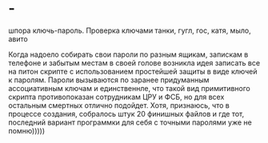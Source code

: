 # -
шпора ключь-пароль. Проверка ключами танки, гугл, гос, катя, мыло, авито

Когда надоело собирать свои пароли по разным ящикам, запискам в телефоне и забытым местам  в своей голове возникла
идея записать все на питон скрипте с использованием простейшей защиты в виде ключей к паролям.
Пароли вызываются по заранее придуманным ассоциативным ключам и единственнле, что 
такой вид примитивного скрипта противопоказан сотрудникам ЦРУ и ФСБ,
но для всех остальным смертных отлично подойдет.
Хотя, признаюсь, что в процессе создания, собралось штук 20 финишных файлов
и где тот, последний вариант программки для себя с точными паролями уже не помню))))) 
